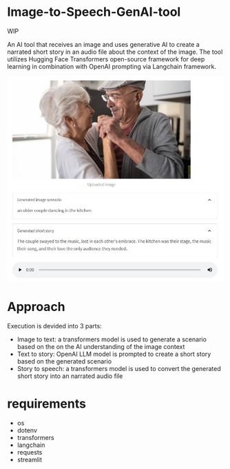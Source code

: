 # Image-to-Speech-GenAI-tool

WIP

An AI tool that receives an image and uses generative AI to create a narrated short story in an audio file about the context of the image.
The tool utilizes Hugging Face Transformers open-source framework for deep learning in combination with OpenAI prompting via Langchain framework.

![](audio-img/app-snapshot.jpg)

# Approach

Execution is devided into 3 parts:
- Image to text: a transformers model is used to generate a scenario based on the on the AI understanding of the image context
- Text to story: OpenAI LLM model is prompted to create a short story based on the generated scenario
- Story to speech: a transformers model is used to convert the generated short story into an narrated audio file

# requirements

- os
- dotenv
- transformers
- langchain
- requests
- streamlit

